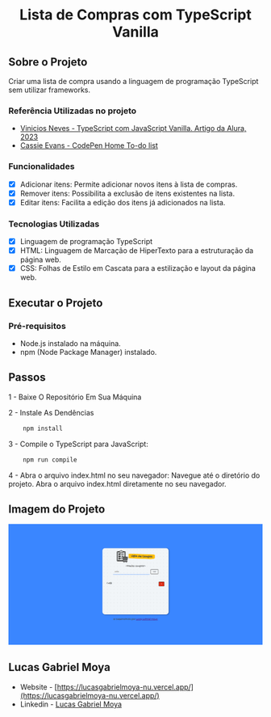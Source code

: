 <h1 align="center">Lista de Compras com TypeScript Vanilla</h1>

## Sobre o Projeto
Criar uma lista de compra usando a linguagem de programação TypeScript sem
utilizar frameworks.

### Referência Utilizadas no projeto
- [Vinicios Neves - TypeScript com JavaScript Vanilla. Artigo da Alura, 2023](https://www.alura.com.br/artigos/typescript-javascript-vanilla)
- [ Cassie Evans - CodePen Home To-do list](https://codepen.io/cassie-codes/pen/pYwXwb)

### Funcionalidades

- [x] Adicionar itens: Permite adicionar novos itens à lista de compras.
- [x] Remover itens: Possibilita a exclusão de itens existentes na lista.
- [x] Editar itens: Facilita a edição dos itens já adicionados na lista.

### Tecnologias Utilizadas

- [x] Linguagem de programação TypeScript
- [x] HTML: Linguagem de Marcação de HiperTexto para a estruturação da página web.
- [x] CSS: Folhas de Estilo em Cascata para a estilização e layout da página web.

## Executar o Projeto

### Pré-requisitos

- Node.js instalado na máquina.
- npm (Node Package Manager) instalado.

## Passos

1 - Baixe O Repositório Em Sua Máquina

2 - Instale As Dendências
``` bash
    npm install
```

3 - Compile o TypeScript para JavaScript:
``` bash
    npm run compile
```

4 - Abra o arquivo index.html no seu navegador:
Navegue até o diretório do projeto.
Abra o arquivo index.html diretamente no seu navegador.

## Imagem do Projeto
<img src="./Design/shoppinglist.png">

## Lucas Gabriel Moya

- Website - [https://lucasgabrielmoya-nu.vercel.app/](https://lucasgabrielmoya-nu.vercel.app/)
- Linkedin - [Lucas Gabriel Moya](https://www.linkedin.com/in/lucas-gabriel-moya/)
